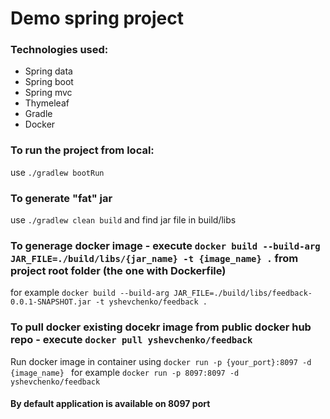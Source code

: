 # Demo spring project 

### Technologies used: 
* Spring data
* Spring boot
* Spring mvc
* Thymeleaf
* Gradle
* Docker

### To run the project from local:
use ```./gradlew bootRun```

### To generate "fat" jar
use ```./gradlew clean build``` and find jar file in build/libs

### To generage docker image - execute ```docker build --build-arg JAR_FILE=./build/libs/{jar_name} -t {image_name} .``` from project root folder (the one with Dockerfile)
for example ```docker build --build-arg JAR_FILE=./build/libs/feedback-0.0.1-SNAPSHOT.jar -t yshevchenko/feedback .```

### To pull docker existing docekr image from public docker hub repo - execute ```docker pull yshevchenko/feedback```
Run docker image in container using ```docker run -p {your_port}:8097 -d {image_name} ```
for example ```docker run -p 8097:8097 -d yshevchenko/feedback ```


#### By default application is available on 8097 port
